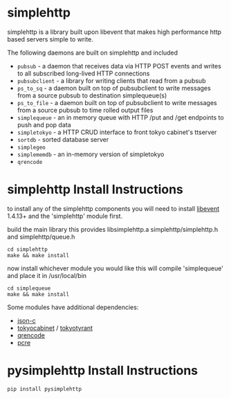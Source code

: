 simplehttp
==========

simplehttp is a library built upon libevent that makes high performance http based servers simple to write.

The following daemons are built on simplehttp and included

 * `pubsub` - a daemon that receives data via HTTP POST events and writes to all subscribed long-lived HTTP connections
 * `pubsubclient` - a library for writing clients that read from a pubsub
 * `ps_to_sq` - a daemon built on top of pubsubclient to write messages from a source pubsub to destination simplequeue(s)
 * `ps_to_file` - a daemon built on top of pubsubclient to write messages from a source pubsub to time rolled output files
 * `simplequeue` - an in memory queue with HTTP /put and /get endpoints to push and pop data
 * `simpletokyo` - a HTTP CRUD interface to front tokyo cabinet's ttserver
 * `sortdb` - sorted database server
 * `simplegeo`
 * `simplememdb` - an in-memory version of simpletokyo
 * `qrencode`

simplehttp Install Instructions
===============================

to install any of the simplehttp components you will need to install 
[libevent](http://www.monkey.org/~provos/libevent/) 1.4.13+ and the 'simplehttp' module first.

build the main library
this provides libsimplehttp.a simplehttp/simplehttp.h and simplehttp/queue.h

    cd simplehttp
    make && make install

now install whichever module you would like
this will compile 'simplequeue' and place it in /usr/local/bin

    cd simplequeue
    make && make install

Some modules have additional dependencies:

* [json-c](http://oss.metaparadigm.com/json-c/)
* [tokyocabinet](http://fallabs.com/tokyocabinet/) / [tokyotyrant](http://fallabs.com/tokyotyrant/)
* [qrencode](http://fukuchi.org/works/qrencode/index.en.html)
* [pcre](http://www.pcre.org/)

pysimplehttp Install Instructions
=================================

    pip install pysimplehttp

